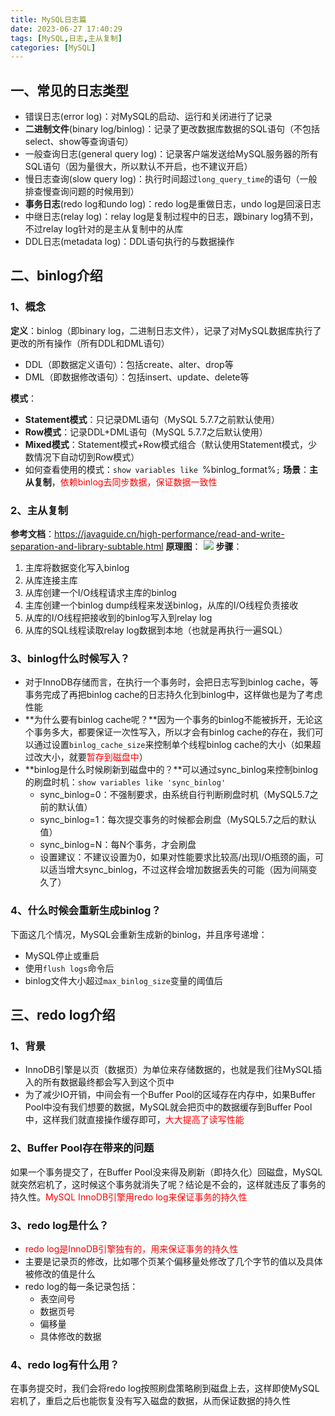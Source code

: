 ```yaml
---
title: MySQL日志篇
date: 2023-06-27 17:40:29
tags: [MySQL,日志,主从复制]
categories: [MySQL]
---
```


## 一、常见的日志类型
* 错误日志(error log)：对MySQL的启动、运行和关闭进行了记录
* **二进制文件**(binary log/binlog)：记录了更改数据库数据的SQL语句（不包括select、show等查询语句）
 * 一般查询日志(general query log)：记录客户端发送给MySQL服务器的所有SQL语句（因为量很大，所以默认不开启，也不建议开启）
* 慢日志查询(slow query log)：执行时间超过`long_query_time`的语句（一般排查慢查询问题的时候用到）
* **事务日志**(redo log和undo log)：redo log是重做日志，undo log是回滚日志
* 中继日志(relay log)：relay log是复制过程中的日志，跟binary log猜不到，不过relay log针对的是主从复制中的从库
* DDL日志(metadata log)：DDL语句执行的与数据操作

## 二、binlog介绍
### 1、概念
**定义**：binlog（即binary log，二进制日志文件），记录了对MySQL数据库执行了更改的所有操作（所有DDL和DML语句）
* DDL（即数据定义语句）：包括create、alter、drop等
* DML（即数据修改语句）：包括insert、update、delete等

**模式**：
* **Statement模式**：只记录DML语句（MySQL 5.7.7之前默认使用）
* **Row模式**：记录DDL+DML语句（MySQL 5.7.7之后默认使用）
* **Mixed模式**：Statement模式+Row模式组合（默认使用Statement模式，少数情况下自动切到Row模式）
* 如何查看使用的模式：`show variables like `%binlog_format%`;`
**场景**：**主从复制**，<font color=red>依赖binlog去同步数据，保证数据一致性</font>

### 2、主从复制
**参考文档**：https://javaguide.cn/high-performance/read-and-write-separation-and-library-subtable.html
**原理图**：
 ![](/images/mysql/mysql主从复制流程图.png)
**步骤**：
1. 主库将数据变化写入binlog
2. 从库连接主库
3. 从库创建一个I/O线程请求主库的binlog
4. 主库创建一个binlog dump线程来发送binlog，从库的I/O线程负责接收
5. 从库的I/O线程把接收到的binlog写入到relay log
6. 从库的SQL线程读取relay log数据到本地（也就是再执行一遍SQL）


### 3、binlog什么时候写入？
* 对于InnoDB存储而言，在执行一个事务时，会把日志写到binlog cache，等事务完成了再把binlog cache的日志持久化到binlog中，这样做也是为了考虑性能
* **为什么要有binlog cache呢？**因为一个事务的binlog不能被拆开，无论这个事务多大，都要保证一次性写入，所以才会有binlog cache的存在，我们可以通过设置`binlog_cache_size`来控制单个线程binlog cache的大小（如果超过改大小，就要<font color=red>暂存到磁盘中</font>）
* **binlog是什么时候刷新到磁盘中的？**可以通过sync_binlog来控制binlog的刷盘时机：`show variables like 'sync_binlog'`
    * sync_binlog=0：不强制要求，由系统自行判断刷盘时机（MySQL5.7之前的默认值）
    * sync_binlog=1：每次提交事务的时候都会刷盘（MySQL5.7之后的默认值）
    * sync_binlog=N：每N个事务，才会刷盘
    * 设置建议：不建议设置为0，如果对性能要求比较高/出现I/O瓶颈的画，可以适当增大sync_binlog，不过这样会增加数据丢失的可能（因为间隔变久了）
    
### 4、什么时候会重新生成binlog？
下面这几个情况，MySQL会重新生成新的binlog，并且序号递增：
* MySQL停止或重启
* 使用`flush logs`命令后
* binlog文件大小超过`max_binlog_size`变量的阈值后


## 三、redo log介绍
### 1、背景
* InnoDB引擎是以页（数据页）为单位来存储数据的，也就是我们往MySQL插入的所有数据最终都会写入到这个页中
* 为了减少IO开销，中间会有一个Buffer Pool的区域存在内存中，如果Buffer Pool中没有我们想要的数据，MySQL就会把页中的数据缓存到Buffer Pool中，这样我们就直接操作缓存即可，<font color=red>大大提高了读写性能</font>

### 2、Buffer Pool存在带来的问题
如果一个事务提交了，在Buffer Pool没来得及刷新（即持久化）回磁盘，MySQL就突然宕机了，这时候这个事务就消失了呢？结论是不会的，这样就违反了事务的持久性。<font color=red>MySQL InnoDB引擎用redo log来保证事务的持久性</font>

### 3、redo log是什么？
* <font color=red>redo log是InnoDB引擎独有的，用来保证事务的持久性</font>
* 主要是记录页的修改，比如哪个页某个偏移量处修改了几个字节的值以及具体被修改的值是什么
* redo log的每一条记录包括：
    * 表空间号
    * 数据页号
    * 偏移量
    * 具体修改的数据
    
### 4、redo log有什么用？
在事务提交时，我们会将redo log按照刷盘策略刷到磁盘上去，这样即使MySQL宕机了，重启之后也能恢复没有写入磁盘的数据，从而保证数据的持久性

